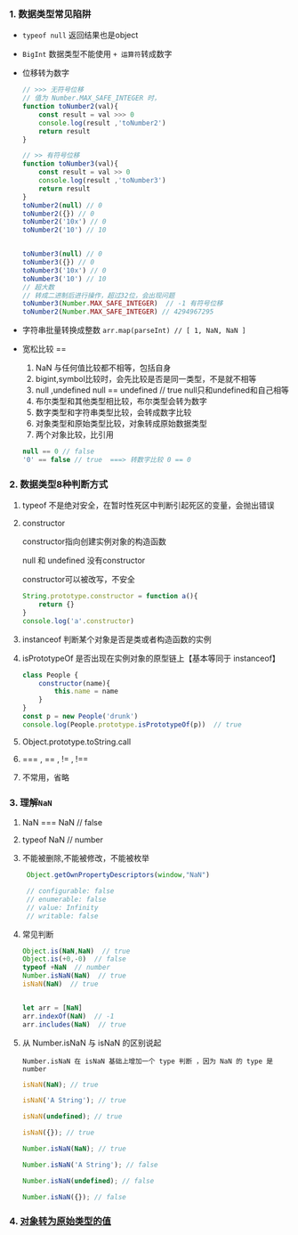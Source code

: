 ### 1. 数据类型常见陷阱

- `typeof null` 返回结果也是object

- `BigInt` 数据类型不能使用 `+ 运算符`转成数字

-  位移转为数字

    ```javascript
    // >>> 无符号位移
    // 值为 Number.MAX_SAFE_INTEGER 时，
    function toNumber2(val){
        const result = val >>> 0
        console.log(result ,'toNumber2')
        return result
    }

    // >> 有符号位移
    function toNumber3(val){
        const result = val >> 0
        console.log(result ,'toNumber3')
        return result
    }
    toNumber2(null) // 0
    toNumber2({}) // 0
    toNumber2('10x') // 0
    toNumber2('10') // 10


    toNumber3(null) // 0
    toNumber3({}) // 0
    toNumber3('10x') // 0
    toNumber3('10') // 10
    // 超大数
    // 转成二进制后进行操作，超过32位，会出现问题
    toNumber3(Number.MAX_SAFE_INTEGER)  // -1 有符号位移
    toNumber2(Number.MAX_SAFE_INTEGER) // 4294967295
    ```

- 字符串批量转换成整数 `arr.map(parseInt) // [ 1, NaN, NaN ]`

- 宽松比较 ==

    1. NaN 与任何值比较都不相等，包括自身
    2. bigint,symbol比较时，会先比较是否是同一类型，不是就不相等
    3. null ,undefined  null == undefined // true null只和undefined和自己相等
    4. 布尔类型和其他类型相比较，布尔类型会转为数字
    5. 数字类型和字符串类型比较，会转成数字比较
    6. 对象类型和原始类型比较，对象转成原始数据类型
    7. 两个对象比较，比引用

    ```javascript
    null == 0 // false
    '0' == false // true  ===> 转数字比较 0 == 0
    ```

### 2. 数据类型8种判断方式

1. typeof 不是绝对安全，在暂时性死区中判断引起死区的变量，会抛出错误

2. constructor 
    
    constructor指向创建实例对象的构造函数

    null 和 undefined 没有constructor

    constructor可以被改写，不安全

    
    ```javascript
   String.prototype.constructor = function a(){
        return {}
    }
    console.log('a'.constructor)
    ```

3. instanceof 判断某个对象是否是类或者构造函数的实例

4. isPrototypeOf 是否出现在实例对象的原型链上【基本等同于 instanceof】

    ```javascript
    class People {
        constructor(name){
            this.name = name
        }
    }
    const p = new People('drunk')
    console.log(People.prototype.isPrototypeOf(p))  // true
    ```

5. Object.prototype.toString.call

6. === , == , != , !==

7. 不常用，省略

### 3. 理解`NaN`

1. NaN === NaN   // false

2. typeof NaN  // number

3. 不能被删除,不能被修改，不能被枚举

   ```javascript
    Object.getOwnPropertyDescriptors(window,"NaN")

    // configurable: false
    // enumerable: false
    // value: Infinity
    // writable: false
    ```
4. 常见判断

    ```javascript
    Object.is(NaN,NaN)  // true
    Object.is(+0,-0)  // false
    typeof +NaN  // number
    Number.isNaN(NaN)  // true
    isNaN(NaN)  // true


    let arr = [NaN]
    arr.indexOf(NaN)  // -1
    arr.includes(NaN)  // true
    ```

5. 从 Number.isNaN 与 isNaN 的区别说起

    `Number.isNaN 在 isNaN 基础上增加一个 type 判断 ，因为 NaN 的 type 是 number`

    ```javascript
    isNaN(NaN); // true

    isNaN('A String'); // true

    isNaN(undefined); // true

    isNaN({}); // true

    Number.isNaN(NaN); // true

    Number.isNaN('A String'); // false

    Number.isNaN(undefined); // false

    Number.isNaN({}); // false
    ```

### 4. [对象转为原始类型的值](https://github.com/1684838553/webTips/blob/master/JavaScript/JavaScript%E6%95%B0%E6%8D%AE%E7%B1%BB%E5%9E%8B%E8%BD%AC%E6%8D%A2.md)
